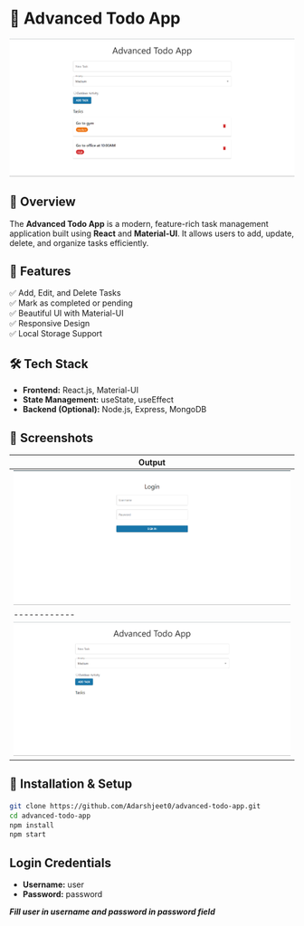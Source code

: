 # 🚀 Advanced Todo App  

![Todo App](./public/assets/tasks.png)  

## 📌 Overview  
The **Advanced Todo App** is a modern, feature-rich task management application built using **React** and **Material-UI**. It allows users to add, update, delete, and organize tasks efficiently.  

## 🌟 Features  
✅ Add, Edit, and Delete Tasks <br> 
✅ Mark as completed or pending <br>
✅ Beautiful UI with Material-UI  
✅ Responsive Design  
✅ Local Storage Support  

## 🛠️ Tech Stack  
- **Frontend:** React.js, Material-UI  
- **State Management:** useState, useEffect  
- **Backend (Optional):** Node.js, Express, MongoDB  

## 📸 Screenshots  
| Output| 
|------------|
| ![Login Page](./public/assets/login.png) |
|------------|
|![Home Page](./public/assets/homePage.png)|

## 🚀 Installation & Setup  
```sh
git clone https://github.com/Adarshjeet0/advanced-todo-app.git
cd advanced-todo-app
npm install
npm start
```

## Login Credentials
- **Username:** user  
- **Password:** password  

**_Fill **user** in username and **password** in password field_**
